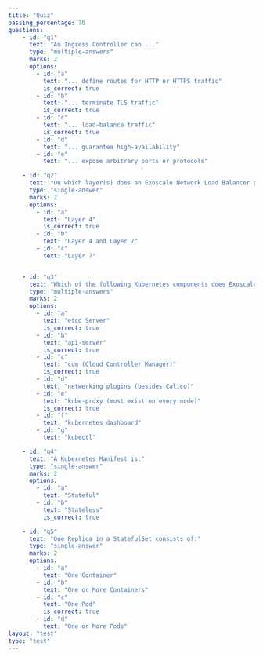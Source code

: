 ```yaml
---
title: "Quiz"
passing_percentage: 70
questions:
    - id: "q1"
      text: "An Ingress Controller can ..."
      type: "multiple-answers"
      marks: 2
      options:
        - id: "a"
          text: "... define routes for HTTP or HTTPS traffic"
          is_correct: true
        - id: "b"
          text: "... terminate TLS traffic"
          is_correct: true
        - id: "c"
          text: "... load-balance traffic"
          is_correct: true
        - id: "d"
          text: "... guarantee high-availability"
        - id: "e"
          text: "... expose arbitrary ports or protocols"

    - id: "q2"
      text: "On which layer(s) does an Exoscale Network Load Balancer process traffic?"
      type: "single-answer"
      marks: 2
      options:
        - id: "a"
          text: "Layer 4"
          is_correct: true
        - id: "b"
          text: "Layer 4 and Layer 7"
        - id: "c"
          text: "Layer 7"


    - id: "q3"
      text: "Which of the following Kubernetes components does Exoscale SKS manage or at least deploy?"
      type: "multiple-answers"
      marks: 2
      options:
        - id: "a"
          text: "etcd Server"
          is_correct: true
        - id: "b"
          text: "api-server"
          is_correct: true
        - id: "c"
          text: "ccm (Cloud Controller Manager)"
          is_correct: true
        - id: "d"
          text: "netwerking plugins (besides Calico)"
        - id: "e"
          text: "kube-proxy (must exist on every node)"
          is_correct: true
        - id: "f"
          text: "kubernetes dashboard"
        - id: "g"
          text: "kubectl"

    - id: "q4"
      text: "A Kubernetes Manifest is:"
      type: "single-answer"
      marks: 2
      options:
        - id: "a"
          text: "Stateful"
        - id: "b"
          text: "Stateless"
          is_correct: true

    - id: "q5"
      text: "One Replica in a StatefulSet consists of:"
      type: "single-answer"
      marks: 2
      options:
        - id: "a"
          text: "One Container"
        - id: "b"
          text: "One or More Containers"
        - id: "c"
          text: "One Pod"
          is_correct: true
        - id: "d"
          text: "One or More Pods"
layout: "test"
type: "test"
---
```

